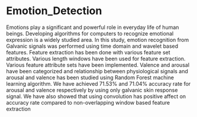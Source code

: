 # Emotion_Detection
 Emotions play a significant and powerful role in everyday life of human beings. Developing algorithms for computers to recognize emotional expression is a widely studied area. In this study, emotion recognition from Galvanic signals was performed using time domain and wavelet based features. Feature extraction has been done with various feature set attributes. Various length windows have been used for feature extraction. Various feature attribute sets have been implemented. Valence and arousal have been categorized and relationship between physiological signals and arousal and valence has been studied using Random Forest machine learning algorithm. We have achieved 71.53% and 71.04% accuracy rate for arousal and valence respectively by using only galvanic skin response signal. We have also showed that using convolution has positive affect on accuracy rate compared to non-overlapping window based feature extraction
